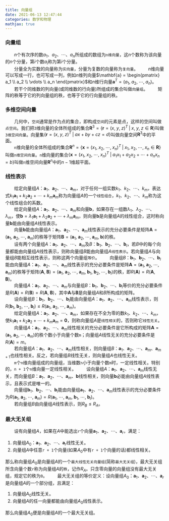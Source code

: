 ```yaml
---
title: 向量组
date: 2021-06-13 12:47:44
categories: 数学和物理
mathjax: true
---
```

### 向量组

&emsp;&emsp;$n$个有次序的数$a_{1}$、$a_{2}$、$\cdots$、$a_{n}$所组成的数组为`n维向量`，这$n$个数称为该向量的$n$个分量，第$i$个数$a_{i}$称为第$i$个分量。<br><!--more-->
&emsp;&emsp;分量全为实数的向量称为`实向量`，分量为复数的向量称为`复向量`。
&emsp;&emsp;$n$维向量可以写成一行，也可写成一列，例如$n$维列向量$\mathbf{a} = \begin{pmatrix} a_1 \\ a_2 \\ \vdots \\ a_n \end{pmatrix}$和$n$维行向量$\mathbf{a}^{T} = (a_1, \; a_2, \; \cdots, \; a_n)$。<br>
&emsp;&emsp;若干个同维数的列向量(或同维数的行向量)所组成的集合叫做`向量组`。
&emsp;&emsp;矩阵的秩等于它的列向量组的秩，也等于它的行向量组的秩。

### 多维空间向量

&emsp;&emsp;几何中，`空间`通常是作为点的集合，即构成`空间`的元素是点，这样的空间叫做`点空间`。我们把`3`维向量的全体所组成的集合$\mathbf{R}^3 = \{\mathbf{r} = (x, \; y, \; z)^{T} \; | \; x, \; y, \; z \in \mathbf{R} \}$叫做`3维空间向量`。向量集$\{\mathbf{r} = (x, \; y, \; z)^{T} \; | \; ax + by + cz = d \}$叫做向量空间$\mathbf{R}^3$中的平面。<br>
&emsp;&emsp;`n`维向量的全体所组成的集合$\mathbf{R}^n = \{\mathbf{x} = (x_1, \; x_2, \; \cdots, \; x_n)^{T} \; | \; x_1, \; x_2, \; \cdots, \; x_n \in \mathbf{R} \}$叫做`n维空间向量`。`n`维向量的集合$\{\mathbf{x} = (x_1, \; x_2, \; \cdots, \; x_n)^{T} \; | \; a_1 x_1 + a_2 x_2 + \cdots + a_n x_n = b \}$叫做`n`维空间向量$\mathbf{R}^n$中的$n - 1$维超平面。

### 线性表示

&emsp;&emsp;给定向量组$A$：$\mathbf{a}_1$、$\mathbf{a}_2$、$\cdots$、$\mathbf{a}_m$，对于任何一组实数$k_1$、$k_2$、$\cdots$、$k_m$，表达式$k_1 \mathbf{a}_1 + k_2 \mathbf{a}_2 + \cdots + k_m \mathbf{a}_m$称为向量组$A$的一个`线性组合`，$k_1$、$k_2$、$\cdots$、$k_m$称为这个线性组合的系数。<br>
&emsp;&emsp;给定向量组$A$：$\mathbf{a}_1$、$\mathbf{a}_2$、$\cdots$、$\mathbf{a}_m$和向量$\mathbf{b}$，如果存在一组数$\lambda_1$、$\lambda_2$、$\cdots$、$\lambda_m$，使$\mathbf{b} = \lambda_1 \mathbf{a}_1 + \lambda_2 \mathbf{a}_2 + \cdots + \lambda_m \mathbf{a}_m$，则向量$\mathbf{b}$是向量组$A$的线性组合，这时称向量$\mathbf{b}$能由向量组$A$线性表示。<br>
&emsp;&emsp;向量$\mathbf{b}$能由向量组$A$：$\mathbf{a}_1$、$\mathbf{a}_2$、$\cdots$、$\mathbf{a}_m$线性表示的充分必要条件是矩阵$\mathbf{A} = (\mathbf{a}_1, \; \mathbf{a}_2, \; \cdots, \; \mathbf{a}_m)$的秩等于矩阵$\mathbf{B} = (\mathbf{a}_1, \; \mathbf{a}_2, \; \cdots, \; \mathbf{a}_m, \; \mathbf{b})$的秩。<br>
&emsp;&emsp;设有两个向量组$A$：$\mathbf{a}_1$、$\mathbf{a}_2$、$\cdots$、$\mathbf{a}_m$及$B$：$\mathbf{b}_1$、$\mathbf{b}_2$、$\cdots$、$\mathbf{b}_l$，若$B$中的每个向量都能由向量组$A$线性表示，则称向量组$B$能由向量组$A$`线性表示`。若向量组$A$与向量组$B$能相互线性表示，则称这两个向量组`等价`。
&emsp;&emsp;向量组$B$：$\mathbf{b}_1$、$\mathbf{b}_2$、$\cdots$、$\mathbf{b}_l$能由向量组$A$：$\mathbf{a}_1$、$\mathbf{a}_2$、$\cdots$、$\mathbf{a}_m$线性表示的充分必要条件是矩阵$\mathbf{A} = (\mathbf{a}_1, \; \mathbf{a}_2, \; \cdots, \; \mathbf{a}_m)$的秩等于矩阵$(\mathbf{A}, \; \mathbf{B}) = (\mathbf{a}_1, \; \mathbf{a}_2, \; \cdots, \; \mathbf{a}_m, \; \mathbf{b}_1, \; \mathbf{b}_2, \; \cdots, \; \mathbf{b}_l)$的秩，即$R(\mathbf{A}) = R(\mathbf{A}, \; \mathbf{B})$。<br>
&emsp;&emsp;向量组$A$：$\mathbf{a}_1$、$\mathbf{a}_2$、$\cdots$、$\mathbf{a}_m$与向量组$B$：$\mathbf{b}_1$、$\mathbf{b}_2$、$\cdots$、$\mathbf{b}_l$等价的充分必要条件是$R(\mathbf{A}) = R(\mathbf{B}) = R(\mathbf{A}, \; \mathbf{B})$，其中$\mathbf{A}$与$\mathbf{B}$是向量组$A$和$B$所构成的矩阵。<br>
&emsp;&emsp;设向量组$B$：$\mathbf{b}_1$、$\mathbf{b}_2$、$\cdots$、$\mathbf{b}_l$能由向量组$A$：$\mathbf{a}_1$、$\mathbf{a}_2$、$\cdots$、$\mathbf{a}_m$线性表示，则$R(\mathbf{b}_1, \; \mathbf{b}_2, \; \cdots, \; \mathbf{b}_l) \le R(\mathbf{a}_1, \; \mathbf{a}_2, \; \cdots, \; \mathbf{a}_m)$。<br>
&emsp;&emsp;给定向量组$A$：$\mathbf{a}_1$、$\mathbf{a}_2$、$\cdots$、$\mathbf{a}_m$，如果存在不全为零的数$k_1$、$k_2$、$\cdots$、$k_m$，使$k_1 \mathbf{a}_1 + k_2 \mathbf{a}_2 + \cdots + k_m \mathbf{a}_m = \mathbf{0}$，则称向量组$A$是`线性相关`的，否则称它`线性无关`。
&emsp;&emsp;向量组$A$：$\mathbf{a}_1$、$\mathbf{a}_2$、$\cdots$、$\mathbf{a}_m$线性相关的充分必要条件是它所构成的矩阵$\mathbf{A} = (\mathbf{a}_1, \; \mathbf{a}_2, \; \cdots, \; \mathbf{a}_m)$的秩个数小于向量个数`m`；向量组$A$线性无关的充分必要条件是$R(\mathbf{A}) = m$。<br>
&emsp;&emsp;若向量组$A$：$\mathbf{a}_1$、$\mathbf{a}_2$、$\cdots$、$\mathbf{a}_m$线性相关，则向量组$B$：$\mathbf{a}_1$、$\mathbf{a}_2$、$\cdots$、$\mathbf{a}_m$、$\mathbf{a}_{m + 1}$也线性相关。反之，若向量组$B$线性无关，则向量组$A$也线性无关。<br>
&emsp;&emsp;`m`个`n`维向量组成的向量组，当维数`n`小于向量个数`m`时，一定线性相关。特别的，`n + 1`个`n`维向量一定线性相关。
&emsp;&emsp;设向量组$A$：$\mathbf{a}_1$、$\mathbf{a}_2$、$\cdots$、$\mathbf{a}_m$线性无关，而向量组$B$：$\mathbf{a}_1$、$\mathbf{a}_2$、$\cdots$、$\mathbf{a}_m$、$\mathbf{b}$线性相关，则向量$\mathbf{b}$必能由向量组$A$线性表示，且表示式是唯一的。<br>
&emsp;&emsp;向量组$\mathbf{b}_1$、$\mathbf{b}_2$、$\cdots$、$\mathbf{b}_l$能由向量组$\mathbf{a}_1$、$\mathbf{a}_2$、$\cdots$、$\mathbf{a}_m$线性表示的充分必要条件为$R(\mathbf{a}_1, \; \mathbf{a}_2, \; \cdots, \; \mathbf{a}_m) = R(\mathbf{a}_1, \; \cdots, \; \mathbf{a}_m, \; \mathbf{b}_1, \; \cdots, \; \mathbf{b}_l)$。<br>
&emsp;&emsp;若向量组$B$由向量组$A$线性表示，则$R_B \le R_A$。<br>

### 最大无关组

&emsp;&emsp;设有向量组$A$，如果在$A$中能选出`r`个向量$\mathbf{a}_1$、$\mathbf{a}_2$、$\cdots$、$\mathbf{a}_r$，满足：

1. 向量组$A_0$：$\mathbf{a}_1$、$\mathbf{a}_2$、$\cdots$、$\mathbf{a}_r$线性无关。
2. 向量组$A$中任意`r + 1`个向量(如果$A_0$中有`r + 1`个向量的话)都线性相关。

那么称向量组$A_0$是向量组$A$的一个`最大线性无关向量组`(简称`最大无关组`)，最大无关组所含向量个数`r`称为向量组$A$的`秩`，记作$R_{A}$。只含零向量的向量组没有最大无关组，规定它的秩为`0`。
&emsp;&emsp;最大无关组的等价定义：设向量组$A_0$：$\mathbf{a}_1$、$\mathbf{a}_2$、$\cdots$、$\mathbf{a}_r$是向量组$A$的一个部分组，且满足：

1. 向量组$A_0$线性无关。
2. 向量组$A$的任一向量都能由向量组$A_0$线性表示。

那么向量组$A_0$便是向量组$A$的一个最大无关组。
